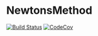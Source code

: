 # NewtonsMethod

[![Build Status](https://travis-ci.com/AAdibnia/NewtonsMethod.jl.svg?branch=master)](https://travis-ci.com/AAdibnia/NewtonsMethod.jl)
[![CodeCov](https://codecov.io/gh/AAdibnia/NewtonsMethod.jl/branch/master/graph/badge.svg)](https://codecov.io/gh/AAdibnia/NewtonsMethod.jl)
